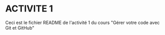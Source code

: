# ACTIVITE 1
Ceci est le fichier README de l'activité 1 du cours "Gérer votre code avec Git et GitHub"
